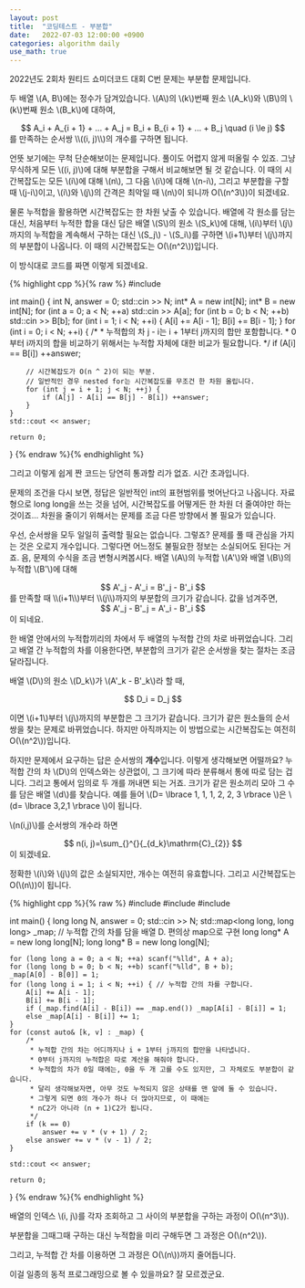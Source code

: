 ```yaml
---
layout: post
title:  "코딩테스트 - 부분합"
date:   2022-07-03 12:00:00 +0900
categories: algorithm daily
use_math: true
---
```


2022년도 2회차 원티드 쇼미더코드 대회 C번 문제는 부분합 문제입니다.

두 배열 \\(A, B\\)에는 정수가 담겨있습니다. \\(A\\)의 \\(k\\)번째 원소 \\(A_k\\)와 \\(B\\)의 \\(k\\)번째 원소 \\(B_k\\)에 대하여,
<center>$$
A_i + A_{i + 1} + ... + A_j = B_i + B_{i + 1} + ... + B_j \quad (i \le j)
$$</center>
를 만족하는 순서쌍 \\((i, j)\\)의 개수를 구하면 됩니다.

언뜻 보기에는 무척 단순해보이는 문제입니다. 풀이도 어렵지 않게 떠올릴 수 있죠. 그냥 무식하게 모든 \\((i, j)\\)에 대해 부분합을 구해서 비교해보면 될 것 같습니다. 이 때의 시간복잡도는 모든 \\(i\\)에 대해 \\(n\\), 그 다음 \\(i\\)에 대해 \\(n-i\\), 그리고 부분합을 구할 때 \\(j-i\\)이고, \\(i\\)와 \\(j\\)의 간격은 최악일 때 \\(n\\)이 되니까 O(\\(n^3\\))이 되겠네요.

물론 누적합을 활용하면 시간복잡도는 한 차원 낮출 수 있습니다. 배열에 각 원소를 담는 대신, 처음부터 누적한 합을 대신 담은 배열 \\(S\\)의 원소 \\(S_k\\)에 대해, \\(i\\)부터 \\(j\\)까지의 누적합을 계속해서 구하는 대신 \\(S_j\\) - \\(S_i\\)를 구하면 \\(i+1\\)부터 \\(j\\)까지의 부분합이 나옵니다. 이 때의 시간복잡도는 O(\\(n^2\\))입니다.

이 방식대로 코드를 짜면 이렇게 되겠네요.

{% highlight cpp %}{% raw %}
#include <iostream>

int main()
{
    int N, answer = 0;
    std::cin >> N;
    int* A = new int[N];
    int* B = new int[N];
    for (int a = 0; a < N; ++a) std::cin >> A[a];
    for (int b = 0; b < N; ++b) std::cin >> B[b];
    for (int i = 1; i < N; ++i) {
        A[i] += A[i - 1];
        B[i] += B[i - 1];
    }
    for (int i = 0; i < N; ++i) {
        /*
         * 누적합의 차 j - i는 i + 1부터 j까지의 합만 포함합니다.
         * 0부터 i까지의 합을 비교하기 위해서는 누적합 자체에 대한 비교가 필요합니다.
         */
        if (A[i] == B[i]) ++answer;

        // 시간복잡도가 O(n ^ 2)이 되는 부분.
        // 일반적인 경우 nested for는 시간복잡도를 무조건 한 차원 올립니다.
        for (int j = i + 1; j < N; ++j) {
            if (A[j] - A[i] == B[j] - B[i]) ++answer;
        }
    }
    std::cout << answer;

    return 0;
}
{% endraw %}{% endhighlight %}

그리고 이렇게 쉽게 짠 코드는 당연히 통과할 리가 없죠. 시간 초과입니다.

문제의 조건을 다시 보면, 정답은 일반적인 int의 표현범위를 벗어난다고 나옵니다. 자료형으로 long long을 쓰는 것을 넘어, 시간복잡도를 어떻게든 한 차원 더 줄여야만 하는 것이죠... 차원을 줄이기 위해서는 문제를 조금 다른 방향에서 볼 필요가 있습니다.

우선, 순서쌍을 모두 일일히 출력할 필요는 없습니다. 그렇죠? 문제를 풀 때 관심을 가지는 것은 오로지 개수입니다. 그렇다면 어느정도 불필요한 정보는 소실되어도 된다는 거죠. 음, 문제의 수식을 조금 변형시켜봅시다. 배열 \\(A\\)의 누적합 \\(A'\\)와 배열 \\(B\\)의 누적합 \\(B'\\)에 대해
<center>$$
A'_j - A'_i = B'_j - B'_i
$$</center>
를 만족할 때 \\(i+1\\)부터 \\(j\\)까지의 부분합의 크기가 같습니다. 값을 넘겨주면,
<center>$$
A'_j - B'_j = A'_i - B'_i
$$</center>
이 되네요.

한 배열 안에서의 누적합끼리의 차에서 두 배열의 누적합 간의 차로 바뀌었습니다. 그리고 배열 간 누적합의 차를 이용한다면, 부분합의 크기가 같은 순서쌍을 찾는 절차는 조금 달라집니다.

배열 \\(D\\)의 원소 \\(D_k\\)가 \\(A'_k - B'_k\\)라 할 때,
<center>$$
D_i = D_j
$$</center>

이면 \\(i+1\\)부터 \\(j\\)까지의 부분합은 그 크기가 같습니다. 크기가 같은 원소들의 순서쌍을 찾는 문제로 바뀌었습니다. 하지만 아직까지는 이 방법으로는 시간복잡도는 여전히 O(\\(n^2\\))입니다.

하지만 문제에서 요구하는 답은 순서쌍의 <strong>개수</strong>입니다. 이렇게 생각해보면 어떨까요? 누적합 간의 차 \\(D\\)의 인덱스와는 상관없이, 그 크기에 따라 분류해서 통에 따로 담는 겁니다. 그리고 통에서 임의로 두 개를 꺼내면 되는 거죠. 크기가 같은 원소끼리 모아 그 수를 담은 배열 \\(d\\)를 찾습니다. 예를 들어 \\(D= \lbrace 1, 1, 1, 2, 2, 3 \rbrace \\)은 \\(d= \lbrace 3,2,1 \rbrace \\)이 됩니다.

\\(n(i,j)\\)를 순서쌍의 개수라 하면
<center>$$
n(i, j)=\sum_{}^{}{_{d_k}\mathrm{C}_{2}}
$$</center>
이 되겠네요.

정확한 \\(i\\)와 \\(j\\)의 값은 소실되지만, 개수는 여전히 유효합니다. 그리고 시간복잡도는 O(\\(n\\))이 됩니다.

{% highlight cpp %}{% raw %}
#include <iostream>
#include <cstdio>
#include <map>

int main() {
    long long N, answer = 0;
    std::cin >> N;
    std::map<long long, long long> _map; // 누적합 간의 차를 담을 배열 D. 편의상 map으로 구현
    long long* A = new long long[N];
    long long* B = new long long[N];
    
    for (long long a = 0; a < N; ++a) scanf("%lld", A + a);
    for (long long b = 0; b < N; ++b) scanf("%lld", B + b);
    _map[A[0] - B[0]] = 1;
    for (long long i = 1; i < N; ++i) { // 누적합 간의 차를 구합니다.
        A[i] += A[i - 1];
        B[i] += B[i - 1];
        if (_map.find(A[i] - B[i]) == _map.end()) _map[A[i] - B[i]] = 1;
        else _map[A[i] - B[i]] += 1;
    }
    for (const auto& [k, v] : _map) {
        /*
         * 누적합 간의 차는 어디까지나 i + 1부터 j까지의 합만을 나타냅니다.
         * 0부터 j까지의 누적합은 따로 계산을 해줘야 합니다.
         * 누적합의 차가 0일 때에는, 0을 두 개 고를 수도 있지만, 그 자체로도 부분합이 같습니다.
         * 달리 생각해보자면, 아무 것도 누적되지 않은 상태를 맨 앞에 둘 수 있습니다.
         * 그렇게 되면 0의 개수가 하나 더 많아지므로, 이 때에는
         * nC2가 아니라 (n + 1)C2가 됩니다.
         */
        if (k == 0)
            answer += v * (v + 1) / 2;
        else answer += v * (v - 1) / 2;
    }
    
    std::cout << answer;

    return 0;
}
{% endraw %}{% endhighlight %}

배열의 인덱스 \\(i, j\\)를 각자 조회하고 그 사이의 부분합을 구하는 과정이 O(\\(n^3\\)).

부분합을 그때그때 구하는 대신 누적합을 미리 구해두면 그 과정은 O(\\(n^2\\)).

그리고, 누적합 간 차를 이용하면 그 과정은 O(\\(n\\))까지 줄어듭니다.

이걸 일종의 동적 프로그래밍으로 볼 수 있을까요? 잘 모르겠군요.